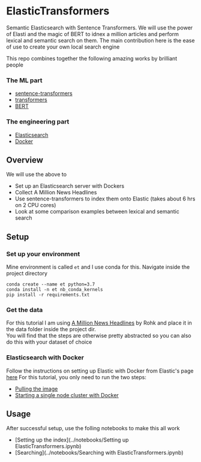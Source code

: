 # ElasticTransformers
Semantic Elasticsearch with Sentence Transformers. We will use the power of Elasti and the magic of BERT to idnex a million articles and perform lexical and semantic search on them. The main contribution here is the ease of use to create your own local search engine

This repo combines together the following amazing works by brilliant people

### The ML part
- [sentence-transformers](https://github.com/UKPLab/sentence-transformers)  
- [transformers](https://github.com/huggingface/transformers)  
- [BERT](https://github.com/google-research/bert)
### The engineering part
- [Elasticsearch](https://www.elastic.co/home)  
- [Docker](https://hub.docker.com)

## Overview
We will use the above to 
- Set up an Elasticsearch server with Dockers
- Collect A Million News Headlines
- Use sentence-transformers to index them onto Elastic (takes about 6 hrs on 2 CPU cores)
- Look at some comparison examples between lexical and semantic search

## Setup
### Set up your environment
Mine environment is called `et` and I use conda for this. Navigate inside the project directory
```
conda create --name et python=3.7  
conda install -n et nb_conda_kernels  
pip install -r requirements.txt
```

### Get the data
For this tutorial I am using [A Million News Headlines](https://www.kaggle.com/therohk/million-headlines "Kaggle A Million News Headlines") by Rohk and place it in the data folder inside the project dir.   
You will find that the steps are otherwise pretty abstracted so you can also do this with your dataset of choice

### Elasticsearch with Docker
Follow the instructions on setting up Elastic with Docker from Elastic's page [here](https://www.elastic.co/guide/en/elasticsearch/reference/current/docker.html)
For this tutorial, you only need to run the two steps:
 - [Pulling the image](https://www.elastic.co/guide/en/elasticsearch/reference/current/docker.html#_pulling_the_image)
 - [Starting a single node cluster with Docker](https://www.elastic.co/guide/en/elasticsearch/reference/current/docker.html#docker-cli-run-dev-mode)

## Usage

After successful setup, use the folling notebooks to make this all work
- [Setting up the index](../notebooks/Setting up ElasticTransformers.ipynb)
- [Searching](../notebooks/Searching with ElasticTransformers.ipynb)